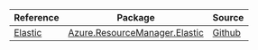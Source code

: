 | Reference | Package | Source |
|---|---|---|
|[Elastic](resourcemanager.elastic-readme.md)|[Azure.ResourceManager.Elastic](https://www.nuget.org/packages/Azure.ResourceManager.Elastic)|[Github](https://github.com/Azure/azure-sdk-for-net/blob/main/sdk/elastic/Azure.ResourceManager.Elastic)|
